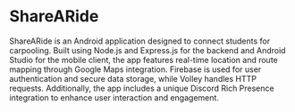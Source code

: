# ShareARide
ShareARide is an Android application designed to connect students for carpooling. Built using Node.js and Express.js for the backend and Android Studio for the mobile client, the app features real-time location and route mapping through Google Maps integration. Firebase is used for user authentication and secure data storage, while Volley handles HTTP requests. Additionally, the app includes a unique Discord Rich Presence integration to enhance user interaction and engagement.
